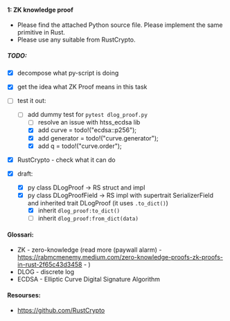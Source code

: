 #### 1: ZK knowledge proof

- Please find the attached Python source file. Please implement the same primitive in Rust. 
- Please use any suitable from RustCrypto. 

##### TODO:
- [x] decompose what py-script is doing
- [x] get the idea what ZK Proof means in this task

- [ ] test it out:
    - [ ] add dummy test for `pytest dlog_proof.py`
        - [ ] resolve an issue with htss_ecdsa lib 
        - [x] add curve = todo!("ecdsa::p256");
        - [x] add generator = todo!("curve.generator");
        - [x] add q = todo!("curve.order");
- [x] RustCrypto - check what it can do 
- [x] draft:
    - [x] py class DLogProof -> RS struct and impl
    - [x] py class DLogProofField -> RS impl with supertrait SerializerField and inherited trait DLogProof (it uses `.to_dict()`)
        - [x] inherit `dlog_proof:to_dict()`
        - [ ] inherit `dlog_proof:from_dict(data)`

#### Glossari:
- ZK - zero-knowledge (read more (paywall alarm) - https://rabmcmenemy.medium.com/zero-knowledge-proofs-zk-proofs-in-rust-2f65c43d3458 - )
- DLOG - discrete log
- ECDSA - Elliptic Curve Digital Signature Algorithm

#### Resourses:
- https://github.com/RustCrypto
